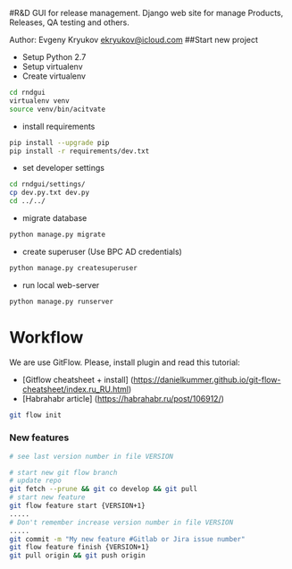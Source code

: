 #R&D GUI for release management.
Django web site for manage Products, Releases, QA testing and others. 


Author: Evgeny Kryukov <ekryukov@icloud.com>
##Start new project

* Setup Python 2.7
* Setup virtualenv
* Create virtualenv

```bash
cd rndgui
virtualenv venv
source venv/bin/acitvate
```
* install requirements
```bash
pip install --upgrade pip
pip install -r requirements/dev.txt
```

* set developer settings
```bash
cd rndgui/settings/
cp dev.py.txt dev.py
cd ../../
```
* migrate database
```bash
python manage.py migrate
```

* create superuser (Use BPC AD credentials)
```bash
python manage.py createsuperuser  
```

* run local web-server
```bash
python manage.py runserver
```


# Workflow

We are use GitFlow. Please, install plugin and read this tutorial: 
* [Gitflow cheatsheet + install] (https://danielkummer.github.io/git-flow-cheatsheet/index.ru_RU.html)
* [Habrahabr article] (https://habrahabr.ru/post/106912/)

```bash
git flow init
```
### New features
```bash
# see last version number in file VERSION

# start new git flow branch
# update repo
git fetch --prune && git co develop && git pull
# start new feature
git flow feature start {VERSION+1}
.....
# Don't remember increase version number in file VERSION
.....
git commit -m "My new feature #Gitlab or Jira issue number"
git flow feature finish {VERSION+1}
git pull origin && git push origin
```

